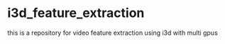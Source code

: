 # i3d_feature_extraction
this is a repository for video feature extraction using i3d with multi gpus

